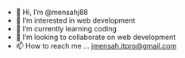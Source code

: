 - 👋 Hi, I’m @mensahj88
- 👀 I’m interested in web development
- 🌱 I’m currently learning coding
- 💞️ I’m looking to collaborate on web development
- 📫 How to reach me ... jmensah.itpro@gmail.com

<!---
mensahj88/mensahj88 is a ✨ special ✨ repository because its `README.md` (this file) appears on your GitHub profile.
You can click the Preview link to take a look at your changes.
--->
